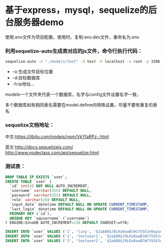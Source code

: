 
# 基于express，mysql，sequelize的后台服务器demo

使用.env文件为项目配置，使用时，复制.env.dev文件，重命名为.env

### 利用sequelize-auto生成表对应的js文件，命令行执行代码：

```bash
sequelize-auto -o "./models/test" -d test -h localhost -u root -p 3306 -x 123456 -e mysql
```

* -o:生成文件目标位置
* -d:目标数据库
* -h:ip地址...

models一个文件夹代表一个数据库，名字与config文件设置名字一致，

多个数据库如有相同表名需要在model.define内特殊设置，尽量不要有重复的表名

### sequelize文档地址：
中文:https://itbilu.com/nodejs/npm/VkYIaRPz-.html

英文:http://docs.sequelizejs.com/
     http://www.nodeclass.com/api/sequelize.html


### 测试表：

```sql
DROP TABLE IF EXISTS `user`;
CREATE TABLE `user` (
  `id` int(4) NOT NULL AUTO_INCREMENT,
  `username` varchar(255) DEFAULT NULL,
  `password` varchar(255) DEFAULT NULL,
  `role` varchar(20) DEFAULT NULL,
  `input_date` datetime DEFAULT NULL ON UPDATE CURRENT_TIMESTAMP,
  `last_login` datetime DEFAULT NULL ON UPDATE CURRENT_TIMESTAMP,
  PRIMARY KEY (`id`),
  UNIQUE KEY `uqusername` (`username`)
) ENGINE=InnoDB AUTO_INCREMENT=130 DEFAULT CHARSET=utf8;

INSERT INTO `user` VALUES ('1', 'liny', '$2a$08$J9LKa9xwBlHCYS5XJe9xpun39e9LZZNMVqRVDrpiIjtksx5OQssGK', 'admin', '2018-01-01 00:00:00', '2018-01-01 00:10:00');
INSERT INTO `user` VALUES ('2', 'testuser1', '$2a$08$J9LKa9xwBlHCYS5XJe9xpun39e9LZZNMVqRVDrpiIjtksx5OQssGK', 'user', '2018-01-01 00:00:00', '2018-01-01 00:10:00');
INSERT INTO `user` VALUES ('3', 'testuser2', '$2a$08$J9LKa9xwBlHCYS5XJe9xpun39e9LZZNMVqRVDrpiIjtksx5OQssGK', 'user', '2018-01-01 00:00:00', '2018-01-01 00:10:00');
```
